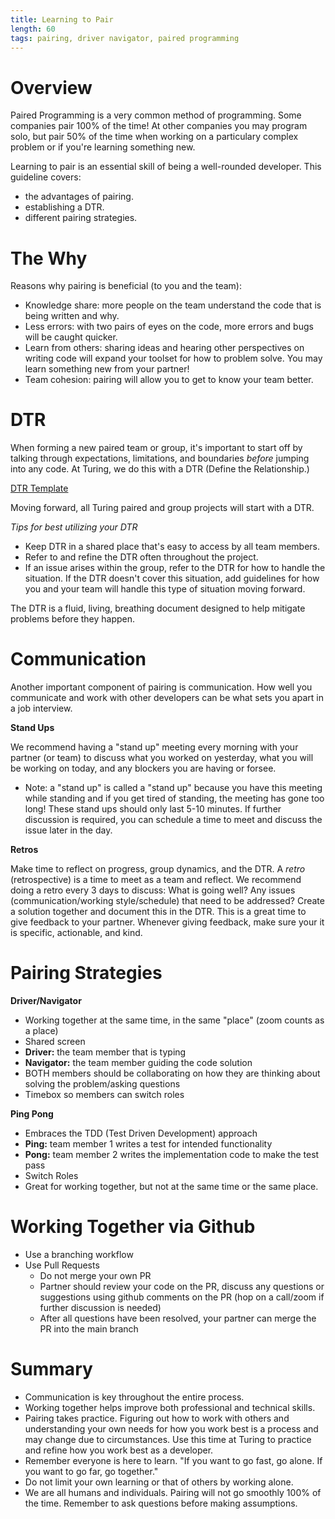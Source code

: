 ```yaml
---
title: Learning to Pair
length: 60
tags: pairing, driver navigator, paired programming
---
```


# Overview

Paired Programming is a very common method of programming. Some companies pair 100% of the time! At other companies you may program solo, but pair 50% of the time when working on a particulary complex problem or if you're learning something new.

Learning to pair is an essential skill of being a well-rounded developer. This guideline covers:
- the advantages of pairing.
- establishing a DTR.
- different pairing strategies.

# The Why
Reasons why pairing is beneficial (to you and the team):
- Knowledge share: more people on the team understand the code that is being written and why.
- Less errors: with two pairs of eyes on the code, more errors and bugs will be caught quicker.
- Learn from others: sharing ideas and hearing other perspectives on writing code will expand your toolset for how to problem solve. You may learn something new from your partner!
- Team cohesion: pairing will allow you to get to know your team better.


# DTR
When forming a new paired team or group, it's important to start off by talking through expectations, limitations, and boundaries _before_ jumping into any code. At Turing, we do this with a DTR (Define the Relationship.)

[DTR Template](https://docs.google.com/document/d/1HFWSZExSWgGJdqLkEH4DXs-z1gZxMNkv4n1NO9U1eJU/edit)

Moving forward, all Turing paired and group projects will start with a DTR. 

*Tips for best utilizing your DTR*
- Keep DTR in a shared place that's easy to access by all team members.
- Refer to and refine the DTR often throughout the project. 
- If an issue arises within the group, refer to the DTR for how to handle the situation. If the DTR doesn't cover this situation, add guidelines for how you and your team will handle this type of situation moving forward. 

The DTR is a fluid, living, breathing document designed to help mitigate problems before they happen.


# Communication
Another important component of pairing is communication. How well you communicate and work with other developers can be what sets you apart in a job interview. 

**Stand Ups**

We recommend having a "stand up" meeting every morning with your partner (or team) to discuss what you worked on yesterday, what you will be working on today, and any blockers you are having or forsee. 

* Note: a "stand up" is called a "stand up" because you have this meeting while standing and if you get tired of standing, the meeting has gone too long! These stand ups should only last 5-10 minutes. If further discussion is required, you can schedule a time to meet and discuss the issue later in the day.

**Retros**

Make time to reflect on progress, group dynamics, and the DTR. A _retro_ (retrospective) is a time to meet as a team and reflect. We recommend doing a retro every 3 days to discuss: What is going well? Any issues (communication/working style/schedule) that need to be addressed? 
Create a solution together and document this in the DTR.
This is a great time to give feedback to your partner. Whenever giving feedback, make sure your it is specific, actionable, and kind.

# Pairing Strategies

**Driver/Navigator**
- Working together at the same time, in the same "place" (zoom counts as a place)
- Shared screen
- **Driver:** the team member that is typing
- **Navigator:** the team member guiding the code solution
- BOTH members should be collaborating on how they are thinking about solving the problem/asking questions
- Timebox so members can switch roles

**Ping Pong**
- Embraces the TDD (Test Driven Development) approach
- **Ping:** team member 1 writes a test for intended functionality
- **Pong:** team member 2 writes the implementation code to make the test pass
- Switch Roles
- Great for working together, but not at the same time or the same place.

# Working Together via Github
- Use a branching workflow
- Use Pull Requests
  - Do not merge your own PR
  - Partner should review your code on the PR, discuss any questions or suggestions using github comments on the PR (hop on a call/zoom if further discussion is needed)
  - After all questions have been resolved, your partner can merge the PR into the main branch


# Summary
- Communication is key throughout the entire process.
- Working together helps improve both professional and technical skills.
- Pairing takes practice. Figuring out how to work with others and understanding your own needs for how you work best is a process and may change due to circumstances. Use this time at Turing to practice and refine how you work best as a developer.
- Remember everyone is here to learn. "If you want to go fast, go alone. If you want to go far, go together."
- Do not limit your own learning or that of others by working alone.
- We are all humans and individuals. Pairing will not go smoothly 100% of the time. Remember to ask questions before making assumptions.